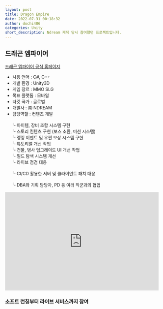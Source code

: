 ```yaml
---
layout: post
title: Dragon Empire
date: 2022-07-31 00:18:32
author: dochi486
categories: Unity
short_description: Ndream 재직 당시 참여했던 프로젝트입니다.
---
```


## 드래곤 엠파이어

[드래곤 엠파이어 공식 홈페이지](https://dragon.ndream.com/ko)
<br>

- 사용 언어 : C#, C++
- 개발 환경 : Unity3D
- 게임 장르 : MMO SLG
- 목표 플랫폼 : 모바일
- 타깃 국가 : 글로벌
- 개발사 : ㈜ NDREAM
- 담당역할 : 컨텐츠 개발
  <br>
  <br>└ 아이템, 장비 조합 시스템 구현
  <br>└ 스토리 컨텐츠 구현 (보스 소환, 미션 시스템)
  <br>└ 랭킹 이벤트 및 우편 보상 시스템 구현
  <br>└ 튜토리얼 개선 작업
  <br>└ 건물, 병사 업그레이드 UI 개선 작업
  <br>└ 필드 탐색 시스템 개선
  <br>└ 라이브 점검 대응
  <br><br>└ CI/CD 활용한 서버 및 클라이언트 패치 대응
  <br><br>└ DBA와 기획 담당자, PD 등 여러 직군과의 협업

<div class="youtube-container">
<iframe width="500" height="320" src="https://www.youtube.com/embed/KLtGmIDtQA0" title="[Dragon Siege] Siege Edition" frameborder="0" allow="accelerometer; autoplay; clipboard-write; encrypted-media; gyroscope; picture-in-picture; web-share" allowfullscreen></iframe>
<br>
</div>

### 소프트 런칭부터 라이브 서비스까지 참여
